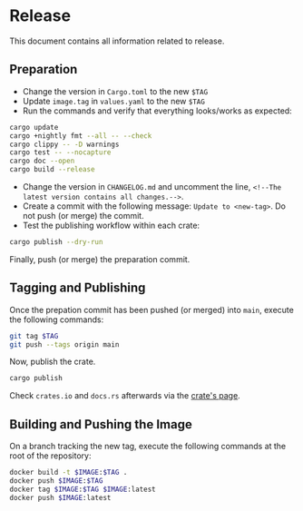 # Release

This document contains all information related to release.

## Preparation

- Change the version in `Cargo.toml` to the new `$TAG`
- Update `image.tag` in `values.yaml` to the new `$TAG`
- Run the commands and verify that everything looks/works as expected:

```sh
cargo update
cargo +nightly fmt --all -- --check
cargo clippy -- -D warnings
cargo test -- --nocapture
cargo doc --open
cargo build --release
```

- Change the version in `CHANGELOG.md` and uncomment the line, `<!--The latest version contains all changes.-->`.
- Create a commit with the following message: `Update to <new-tag>`. Do not push (or merge) the commit.
- Test the publishing workflow within each crate:

```sh
cargo publish --dry-run
```

Finally, push (or merge) the preparation commit.

## Tagging and Publishing

Once the prepation commit has been pushed (or merged) into `main`, execute the following commands:

```sh
git tag $TAG
git push --tags origin main
```

Now, publish the crate.

```sh
cargo publish
```

Check `crates.io` and `docs.rs` afterwards via the [crate's page](https://crates.io/crates/kimager).

## Building and Pushing the Image

On a branch tracking the new tag, execute the following commands at the root of the repository:

```sh
docker build -t $IMAGE:$TAG .
docker push $IMAGE:$TAG
docker tag $IMAGE:$TAG $IMAGE:latest
docker push $IMAGE:latest
```
